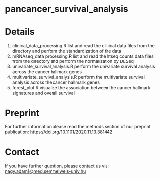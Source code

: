 # pancancer_survival_analysis

# Details
1. clinical_data_processing.R list and read the clinical data files from the directory and perform the standardization of the data
2. mRNAseq_data processing.R list and read the htseq counts data files from the directory and perform the normalization by DESeq
3. univariate_survival_analysis.R perform the univariate survival analysis across the cancer hallmark genes
4. multivariate_survival_analysis.R perform the multivariate survival analysis across the cancer hallmark genes
5. forest_plot.R visualize the association between the cancer hallmark signatures and overall survival

# Preprint
For further information please read the methods section of our preprint publication:
https://doi.org/10.1101/2020.11.13.381442

# Contact
If you have further question, please contact us via:
nagy.adam1@med.semmelweis-univ.hu
